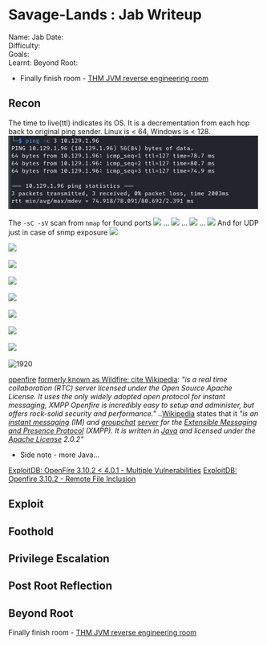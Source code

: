 # Savage-Lands : Jab Writeup

Name: Jab
Date:  
Difficulty:  
Goals:  
Learnt:
Beyond Root:
- Finally finish room - [THM JVM reverse engineering room](https://tryhackme.com/room/jvmreverseengineering)
## Recon

The time to live(ttl) indicates its OS. It is a decrementation from each hop back to original ping sender. Linux is < 64, Windows is < 128.
![ping](HackTheBox/Retired-Machines/Jab/Screenshots/ping.png)

The `-sC -sV` scan from `nmap` for found ports 
![](nmapsc-sv1.png)
...
![](nmapsc-sv2.png)
...
![](nmapsc-sv3.png)
...
![](nmapsc-sv4.png)
And for UDP just in case of snmp exposure
![](nmapexpectdcudpportsnosnmp.png)

![](etchostfilelessons.png)

![](dc01-faileddnszonetransfer.png)

![](jab-faileddnszonetransfer.png)

![](noridzeroauthrpcclient.png)

![](cmesmbenum.png)

![](cmeguestdisabled.png)

![](smbmapjab.png)

![1920](noopenfireexploitfromsearchsploit.png)

[openfire](https://www.igniterealtime.org/projects/openfire/) [formerly known as Wildfire: cite Wikipedia](https://en.wikipedia.org/wiki/Openfire): *"is a real time collaboration (RTC) server licensed under the Open Source Apache License. It uses the only widely adopted open protocol for instant messaging, XMPP Openfire is incredibly easy to setup and administer, but offers rock-solid security and performance."* ..[Wikipedia](https://en.wikipedia.org/wiki/Openfire) states that it *"is an [instant messaging](https://en.wikipedia.org/wiki/Instant_messaging "Instant messaging") (IM) and [groupchat](https://en.wikipedia.org/wiki/Groupchat "Groupchat") [server](https://en.wikipedia.org/wiki/Server_(computing) "Server (computing)") for the [Extensible Messaging and Presence Protocol](https://en.wikipedia.org/wiki/Extensible_Messaging_and_Presence_Protocol "Extensible Messaging and Presence Protocol") (XMPP). It is written in [Java](https://en.wikipedia.org/wiki/Java_(programming_language) "Java (programming language)") and licensed under the [Apache License](https://en.wikipedia.org/wiki/Apache_License "Apache License") 2.0.2"*

- Side note - more Java...

[ExploitDB: OpenFire 3.10.2 < 4.0.1 - Multiple Vulnerabilities](https://www.exploit-db.com/exploits/40065)
[ExploitDB: Openfire 3.10.2 - Remote File Inclusion](https://www.exploit-db.com/exploits/38189)




## Exploit

## Foothold

## Privilege Escalation

## Post Root Reflection

## Beyond Root


Finally finish room - [THM JVM reverse engineering room](https://tryhackme.com/room/jvmreverseengineering)